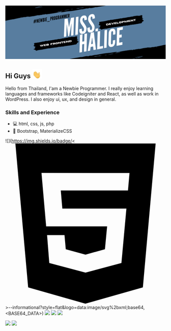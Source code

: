 ![](https://github.com/MidnightCore/MidnightCore/blob/master/Cordale.png)
## Hi Guys <img src="https://github.com/MidnightCore/MidnightCore/blob/master/waving-hand-joypixels.gif" width="30px">


Hello from Thailand, I'am a Newbie Programmer. 
I really enjoy learning languages and frameworks like Codeigniter and React, as well as work in WordPress. I also enjoy ui, ux, and design in general.

### Skills and Experience
* 💻  html, css, js, php
* 🎨  Bootstrap, MaterializeCSS

![](https://img.shields.io/badge/<<svg role="img" viewBox="0 0 24 24" xmlns="http://www.w3.org/2000/svg"><title>HTML5</title><path d="M1.5 0h21l-1.91 21.563L11.977 24l-8.564-2.438L1.5 0zm7.031 9.75l-.232-2.718 10.059.003.23-2.622L5.412 4.41l.698 8.01h9.126l-.326 3.426-2.91.804-2.955-.81-.188-2.11H6.248l.33 4.171L12 19.351l5.379-1.443.744-8.157H8.531z"/></svg>>-<HTML>-informational?style=flat&logo=data:image/svg%2bxml;base64,<BASE64_DATA>)
![](https://img.shields.io/badge/<WORD_ON_LEFT>-<CSS>-informational?style=flat&logo=data:image/svg%2bxml;base64,<BASE64_DATA>)
![](https://img.shields.io/badge/<WORD_ON_LEFT>-<JAVASCRIPT>-informational?style=flat&logo=data:image/svg%2bxml;base64,<BASE64_DATA>)
![](https://img.shields.io/badge/<WORD_ON_LEFT>-<PHP>-informational?style=flat&logo=data:image/svg%2bxml;base64,<BASE64_DATA>)

![](https://img.shields.io/badge/<WORD_ON_LEFT>-<Bootstrap>-informational?style=flat&logo=<LOGO_NAME>&logoColor=white&color=2bbc8a)
![](https://img.shields.io/badge/<WORD_ON_LEFT>-<MaterializeCSS>-informational?style=flat&logo=<LOGO_NAME>&logoColor=white&color=2bbc8a)

